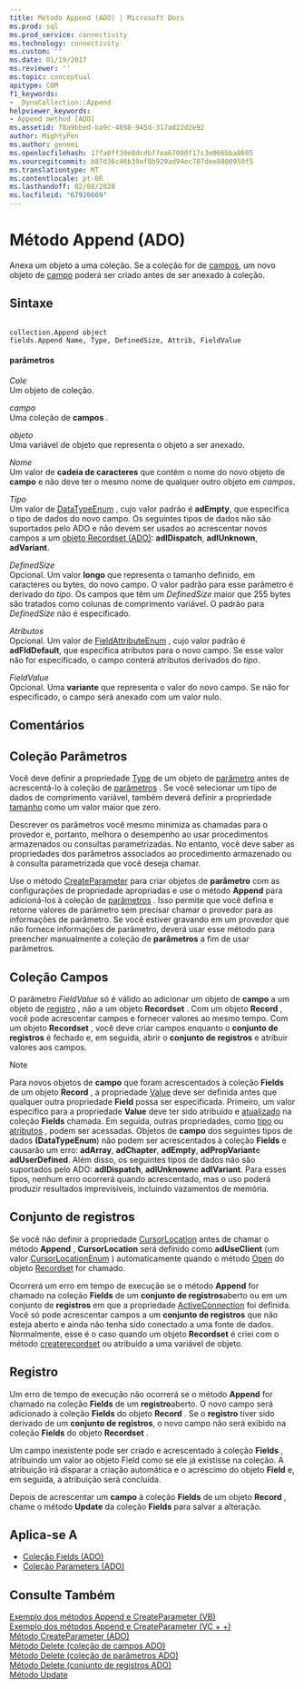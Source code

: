 ```yaml
---
title: Método Append (ADO) | Microsoft Docs
ms.prod: sql
ms.prod_service: connectivity
ms.technology: connectivity
ms.custom: ''
ms.date: 01/19/2017
ms.reviewer: ''
ms.topic: conceptual
apitype: COM
f1_keywords:
- _DynaCollection::Append
helpviewer_keywords:
- Append method [ADO]
ms.assetid: f8a9bbed-ba9c-4698-945d-317ad22d2e92
author: MightyPen
ms.author: genemi
ms.openlocfilehash: 17fa0ff30e8dcdbf7ea67080f17c3e066bba8605
ms.sourcegitcommit: b87d36c46b39af8b929ad94ec707dee8800950f5
ms.translationtype: MT
ms.contentlocale: pt-BR
ms.lasthandoff: 02/08/2020
ms.locfileid: "67920669"
---
```

# <a name="append-method-ado"></a>Método Append (ADO)
Anexa um objeto a uma coleção. Se a coleção for de [campos](../../../ado/reference/ado-api/fields-collection-ado.md), um novo objeto de [campo](../../../ado/reference/ado-api/field-object.md) poderá ser criado antes de ser anexado à coleção.  
  
## <a name="syntax"></a>Sintaxe  
  
```  
  
collection.Append object  
fields.Append Name, Type, DefinedSize, Attrib, FieldValue  
```  
  
#### <a name="parameters"></a>parâmetros  
 *Cole*  
 Um objeto de coleção.  
  
 *campo*  
 Uma coleção de **campos** .  
  
 *objeto*  
 Uma variável de objeto que representa o objeto a ser anexado.  
  
 *Nome*  
 Um valor de **cadeia de caracteres** que contém o nome do novo objeto de **campo** e não deve ter o mesmo nome de qualquer outro objeto em *campos*.  
  
 *Tipo*  
 Um valor de [DataTypeEnum](../../../ado/reference/ado-api/datatypeenum.md) , cujo valor padrão é **adEmpty**, que especifica o tipo de dados do novo campo. Os seguintes tipos de dados não são suportados pelo ADO e não devem ser usados ao acrescentar novos campos a um [objeto Recordset (ADO)](../../../ado/reference/ado-api/recordset-object-ado.md): **adIDispatch**, **adIUnknown**, **adVariant**.  
  
 *DefinedSize*  
 Opcional. Um valor **longo** que representa o tamanho definido, em caracteres ou bytes, do novo campo. O valor padrão para esse parâmetro é derivado do *tipo*. Os campos que têm um *DefinedSize* maior que 255 bytes são tratados como colunas de comprimento variável. O padrão para *DefinedSize* não é especificado.  
  
 *Atributos*  
 Opcional. Um valor de [FieldAttributeEnum](../../../ado/reference/ado-api/fieldattributeenum.md) , cujo valor padrão é **adFldDefault**, que especifica atributos para o novo campo. Se esse valor não for especificado, o campo conterá atributos derivados do *tipo*.  
  
 *FieldValue*  
 Opcional. Uma **variante** que representa o valor do novo campo. Se não for especificado, o campo será anexado com um valor nulo.  
  
## <a name="remarks"></a>Comentários  
  
## <a name="parameters-collection"></a>Coleção Parâmetros  
 Você deve definir a propriedade [Type](../../../ado/reference/ado-api/type-property-ado.md) de um objeto de [parâmetro](../../../ado/reference/ado-api/parameter-object.md) antes de acrescentá-lo à coleção de [parâmetros](../../../ado/reference/ado-api/parameters-collection-ado.md) . Se você selecionar um tipo de dados de comprimento variável, também deverá definir a propriedade [tamanho](../../../ado/reference/ado-api/size-property-ado-parameter.md) como um valor maior que zero.  
  
 Descrever os parâmetros você mesmo minimiza as chamadas para o provedor e, portanto, melhora o desempenho ao usar procedimentos armazenados ou consultas parametrizadas. No entanto, você deve saber as propriedades dos parâmetros associados ao procedimento armazenado ou à consulta parametrizada que você deseja chamar.  
  
 Use o método [CreateParameter](../../../ado/reference/ado-api/createparameter-method-ado.md) para criar objetos de **parâmetro** com as configurações de propriedade apropriadas e use o método **Append** para adicioná-los à coleção de [parâmetros](../../../ado/reference/ado-api/parameters-collection-ado.md) . Isso permite que você defina e retorne valores de parâmetro sem precisar chamar o provedor para as informações de parâmetro. Se você estiver gravando em um provedor que não fornece informações de parâmetro, deverá usar esse método para preencher manualmente a coleção de **parâmetros** a fim de usar parâmetros.  
  
## <a name="fields-collection"></a>Coleção Campos  
 O parâmetro *FieldValue* só é válido ao adicionar um objeto de **campo** a um objeto de [registro](../../../ado/reference/ado-api/record-object-ado.md) , não a um objeto **Recordset** . Com um objeto **Record** , você pode acrescentar campos e fornecer valores ao mesmo tempo. Com um objeto **Recordset** , você deve criar campos enquanto o **conjunto de registros** é fechado e, em seguida, abrir o **conjunto de registros** e atribuir valores aos campos.  
  
> [!NOTE]
>  Para novos objetos de **campo** que foram acrescentados à coleção **Fields** de um objeto **Record** , a propriedade [Value](../../../ado/reference/ado-api/value-property-ado.md) deve ser definida antes que qualquer outra propriedade **Field** possa ser especificada. Primeiro, um valor específico para a propriedade **Value** deve ter sido atribuído e [atualizado](../../../ado/reference/ado-api/update-method.md) na coleção **Fields** chamada. Em seguida, outras propriedades, como [tipo](../../../ado/reference/ado-api/type-property-ado.md) ou [atributos](../../../ado/reference/ado-api/attributes-property-ado.md) , podem ser acessadas. Objetos de **campo** dos seguintes tipos de dados **(DataTypeEnum**) não podem ser acrescentados à coleção **Fields** e causarão um erro: **adArray**, **adChapter**, **adEmpty**, **adPropVariant**e **adUserDefined**. Além disso, os seguintes tipos de dados não são suportados pelo ADO: **adIDispatch**, **adIUnknown**e **adIVariant**. Para esses tipos, nenhum erro ocorrerá quando acrescentado, mas o uso poderá produzir resultados imprevisíveis, incluindo vazamentos de memória.  
  
## <a name="recordset"></a>Conjunto de registros  
 Se você não definir a propriedade [CursorLocation](../../../ado/reference/ado-api/cursorlocation-property-ado.md) antes de chamar o método **Append** , **CursorLocation** será definido como **adUseClient** (um valor [CursorLocationEnum](../../../ado/reference/ado-api/cursorlocationenum.md) ) automaticamente quando o método [Open](../../../ado/reference/ado-api/open-method-ado-recordset.md) do objeto [Recordset](../../../ado/reference/ado-api/recordset-object-ado.md) for chamado.  
  
 Ocorrerá um erro em tempo de execução se o método **Append** for chamado na coleção **Fields** de um **conjunto de registros**aberto ou em um conjunto de **registros** em que a propriedade [ActiveConnection](../../../ado/reference/ado-api/activeconnection-property-ado.md) foi definida. Você só pode acrescentar campos a um **conjunto de registros** que não esteja aberto e ainda não tenha sido conectado a uma fonte de dados. Normalmente, esse é o caso quando um objeto **Recordset** é criei com o método [createrecordset](../../../ado/reference/rds-api/createrecordset-method-rds.md) ou atribuído a uma variável de objeto.  
  
## <a name="record"></a>Registro  
 Um erro de tempo de execução não ocorrerá se o método **Append** for chamado na coleção **Fields** de um **registro**aberto. O novo campo será adicionado à coleção **Fields** do objeto **Record** . Se o **registro** tiver sido derivado de um **conjunto de registros**, o novo campo não será exibido na coleção **Fields** do objeto **Recordset** .  
  
 Um campo inexistente pode ser criado e acrescentado à coleção **Fields** , atribuindo um valor ao objeto Field como se ele já existisse na coleção. A atribuição irá disparar a criação automática e o acréscimo do objeto **Field** e, em seguida, a atribuição será concluída.  
  
 Depois de acrescentar um **campo** à coleção **Fields** de um objeto **Record** , chame o método **Update** da coleção **Fields** para salvar a alteração.  
  
## <a name="applies-to"></a>Aplica-se A  
  
- [Coleção Fields (ADO)](../../../ado/reference/ado-api/fields-collection-ado.md)  
- [Coleção Parameters (ADO)](../../../ado/reference/ado-api/parameters-collection-ado.md)  
  
## <a name="see-also"></a>Consulte Também  
 [Exemplo dos métodos Append e CreateParameter (VB)](../../../ado/reference/ado-api/append-and-createparameter-methods-example-vb.md)   
 [Exemplo dos métodos Append e CreateParameter (VC + +)](../../../ado/reference/ado-api/append-and-createparameter-methods-example-vc.md)   
 [Método CreateParameter (ADO)](../../../ado/reference/ado-api/createparameter-method-ado.md)   
 [Método Delete (coleção de campos ADO)](../../../ado/reference/ado-api/delete-method-ado-fields-collection.md)   
 [Método Delete (coleção de parâmetros ADO)](../../../ado/reference/ado-api/delete-method-ado-parameters-collection.md)   
 [Método Delete (conjunto de registros ADO)](../../../ado/reference/ado-api/delete-method-ado-recordset.md)   
 [Método Update](../../../ado/reference/ado-api/update-method.md)

